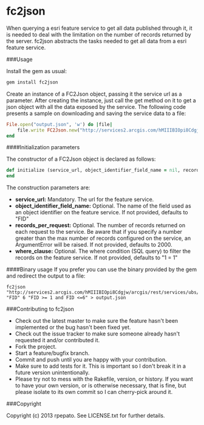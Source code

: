 fc2json
==================

When querying a esri feature service to get all data published through it, it is needed to deal with the limitation on the number
of records returned by the server. fc2json abstracts the tasks needed to get all data from a esri feature service.

###Usage

Install the gem as usual:

```ruby
gem install fc2json
```

Create an instance of a FC2Json object, passing it the service url as a parameter. After creating the instance, just call the get method on it to get a json object with all the data exposed by the service. The following code presents a sample on downloading and saving the service data to a file:

```ruby
File.open("output.json", 'w') do |file|
	file.write FC2Json.new("http://services2.arcgis.com/hMIIIBIOpi8Cdgjw/arcgis/rest/services/ubs/FeatureServer/0").get
end
```

####Initialization parameters

The constructor of a FC2Json object is declared as follows:

```ruby
def initialize (service_url, object_identifier_field_name = nil, records_per_request = nil, where_clause = nil)
end
```

The construction parameters are:

* __service_url:__ Mandatory. The url for the feature service. 
* __object_identifier_field_name:__ Optional. The name of the field used as an object identifier on the feature service. If not provided, defaults to "FID"
* __records_per_request:__ Optional. The number of records returned on each request to the service. Be aware that if you specify a number greater than the max number of records configured on the service, an ArgumentError will be raised. If not provided, defaults to 2000.
* __where_clause:__ Optional. The where condition (SQL query) to filter the records on the feature service. If not provided, defaults to "1 = 1"

####Binary usage
If you prefer you can use the binary provided by the gem and redirect the output to a file:

```shell
fc2json "http://services2.arcgis.com/hMIIIBIOpi8Cdgjw/arcgis/rest/services/ubs/FeatureServer/0" "FID" 6 "FID >= 1 and FID <=6" > output.json 
```

###Contributing to fc2json
 
* Check out the latest master to make sure the feature hasn't been implemented or the bug hasn't been fixed yet.
* Check out the issue tracker to make sure someone already hasn't requested it and/or contributed it.
* Fork the project.
* Start a feature/bugfix branch.
* Commit and push until you are happy with your contribution.
* Make sure to add tests for it. This is important so I don't break it in a future version unintentionally.
* Please try not to mess with the Rakefile, version, or history. If you want to have your own version, or is otherwise necessary, that is fine, but please isolate to its own commit so I can cherry-pick around it.

###Copyright

Copyright (c) 2013 rpepato. See LICENSE.txt for
further details.

